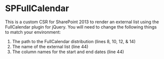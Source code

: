 SPFullCalendar
==============

This is a custom CSR for SharePoint 2013 to render an external list using the FullCalendar plugin for jQuery. You will need to change the following things to match your environment:

1) The path to the FullCalendar distribution (lines 8, 10, 12, & 14)
2) The name of the external list (line 44)
3) The column names for the start and end dates (line 44)